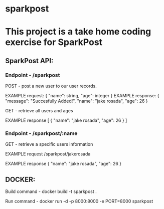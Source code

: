 # sparkpost

This project is a take home coding exercise for SparkPost
=============

SparkPost API:
---------------

### Endpoint - /sparkpost ###
POST - post a new user to our user records. 

EXAMPLE request:
{
  "name": string,
  "age": integer
 }
 EXAMPLE response:
 {
    "message": "Succesfully Added!",
    "name": "jake rosada",
    "age": 26
}
 
 GET - retrieve all users and ages
 
 EXAMPLE response
 [
    {
        "name": "jake rosada",
        "age": 26
    }
]

### Endpoint - /sparkpost/:name ###

GET - retrieve a specific users information

EXAMPLE request
/sparkpost/jakerosada

EXAMPLE response
{
    "name": "jake rosada",
    "age": 26
}

DOCKER:
---------------
Build command - docker build -t sparkpost .

Run command - docker run -d -p 8000:8000 -e PORT=8000 sparkpost
